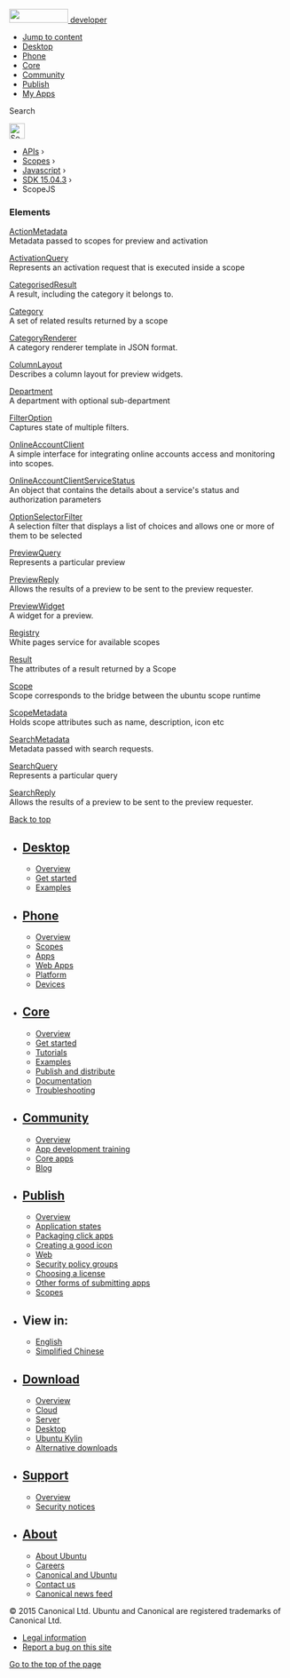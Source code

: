 <a href="https://developer.ubuntu.com/" class="logo-ubuntu"><img src="https://developer.ubuntu.com/assets/sites/ubuntu/latest/u/img/logos/logo-ubuntu-orange.svg" width="106" height="25" /> <span>developer</span></a>

-   [Jump to content](index.html#main-content)
-   [Desktop](https://developer.ubuntu.com/en/desktop/)
-   [Phone](https://developer.ubuntu.com/en/phone/)
-   [Core](https://developer.ubuntu.com/core)
-   [Community](https://developer.ubuntu.com/en/community/)
-   [Publish](https://developer.ubuntu.com/en/publish/)
-   [My Apps](https://myapps.developer.ubuntu.com/)

Search

<img src="https://developer.ubuntu.com/assets/sites/ubuntu/latest/u/img/search-white.svg" alt="Search" height="28" />

-   [APIs](../../../../index.html) ›
-   [Scopes](../../../index.html) ›
-   [Javascript](../../index.html) ›
-   <a href="../index.html" class="sub-nav-item">SDK 15.04.3</a> ›
-   ScopeJS

<!-- -->

### Elements

[ActionMetadata](../ScopeJS.ActionMetadata/index.html)  
Metadata passed to scopes for preview and activation

[ActivationQuery](../ScopeJS.ActivationQuery/index.html)  
Represents an activation request that is executed inside a scope

[CategorisedResult](../ScopeJS.CategorisedResult/index.html)  
A result, including the category it belongs to.

[Category](../ScopeJS.Category/index.html)  
A set of related results returned by a scope

[CategoryRenderer](../ScopeJS.CategoryRenderer/index.html)  
A category renderer template in JSON format.

[ColumnLayout](../ScopeJS.ColumnLayout/index.html)  
Describes a column layout for preview widgets.

[Department](../ScopeJS.Department/index.html)  
A department with optional sub-department

[FilterOption](../ScopeJS.FilterOption/index.html)  
Captures state of multiple filters.

[OnlineAccountClient](../ScopeJS.OnlineAccountClient/index.html)  
A simple interface for integrating online accounts access and monitoring into scopes.

[OnlineAccountClientServiceStatus](../ScopeJS.OnlineAccountClientServiceStatus/index.html)  
An object that contains the details about a service's status and authorization parameters

[OptionSelectorFilter](../ScopeJS.OptionSelectorFilter/index.html)  
A selection filter that displays a list of choices and allows one or more of them to be selected

[PreviewQuery](../ScopeJS.PreviewQuery/index.html)  
Represents a particular preview

[PreviewReply](../ScopeJS.PreviewReply/index.html)  
Allows the results of a preview to be sent to the preview requester.

[PreviewWidget](../ScopeJS.PreviewWidget/index.html)  
A widget for a preview.

[Registry](../ScopeJS.Registry/index.html)  
White pages service for available scopes

[Result](../ScopeJS.Result/index.html)  
The attributes of a result returned by a Scope

[Scope](../ScopeJS.Scope/index.html)  
Scope corresponds to the bridge between the ubuntu scope runtime

[ScopeMetadata](../ScopeJS.ScopeMetadata/index.html)  
Holds scope attributes such as name, description, icon etc

[SearchMetadata](../ScopeJS.SearchMetadata/index.html)  
Metadata passed with search requests.

[SearchQuery](../ScopeJS.SearchQuery/index.html)  
Represents a particular query

[SearchReply](../ScopeJS.SearchReply/index.html)  
Allows the results of a preview to be sent to the preview requester.

[Back to top](index.html#)

-   [Desktop](https://developer.ubuntu.com/en/desktop/)
    ---------------------------------------------------

    -   [Overview](https://developer.ubuntu.com/en/desktop/)
    -   [Get started](http://snapcraft.io/?utm_source=developer.ubuntu.com&utm_medium=devportal&utm_term=snaps%20snapcraft%20desktop&utm_content=menu&utm_campaign=duc_snappers)
    -   [Examples](https://github.com/ubuntu/snappy-playpen)

-   [Phone](https://developer.ubuntu.com/en/phone/)
    -----------------------------------------------

    -   [Overview](https://developer.ubuntu.com/en/phone/)
    -   [Scopes](https://developer.ubuntu.com/en/phone/scopes/)
    -   [Apps](https://developer.ubuntu.com/en/phone/apps/)
    -   [Web Apps](https://developer.ubuntu.com/en/phone/web/)
    -   [Platform](https://developer.ubuntu.com/en/phone/platform/)
    -   [Devices](https://developer.ubuntu.com/en/phone/devices/)

-   [Core](https://developer.ubuntu.com/core)
    -----------------------------------------

    -   [Overview](https://developer.ubuntu.com/core)
    -   [Get started](https://developer.ubuntu.com/core/get-started)
    -   [Tutorials](https://developer.ubuntu.com/core/tutorials)
    -   [Examples](https://developer.ubuntu.com/core/examples)
    -   [Publish and distribute](https://developer.ubuntu.com/core/publish-and-distribute)
    -   [Documentation](https://developer.ubuntu.com/core/documentation)
    -   [Troubleshooting](https://developer.ubuntu.com/core/troubleshooting)

-   [Community](https://developer.ubuntu.com/en/community/)
    -------------------------------------------------------

    -   [Overview](https://developer.ubuntu.com/en/community/)
    -   [App development training](https://developer.ubuntu.com/en/community/training/)
    -   [Core apps](https://developer.ubuntu.com/en/community/core-apps/)
    -   [Blog](https://developer.ubuntu.com/en/community/blog/)

-   [Publish](https://developer.ubuntu.com/en/publish/)
    ---------------------------------------------------

    -   [Overview](https://developer.ubuntu.com/en/publish/)
    -   [Application states](https://developer.ubuntu.com/en/publish/application-states/)
    -   [Packaging click apps](https://developer.ubuntu.com/en/publish/packaging-click-apps/)
    -   [Creating a good icon](https://developer.ubuntu.com/en/publish/creating-a-good-icon/)
    -   [Web](https://developer.ubuntu.com/en/publish/web/)
    -   [Security policy groups](https://developer.ubuntu.com/en/publish/security-policy-groups/)
    -   [Choosing a license](https://developer.ubuntu.com/en/publish/choosing-a-license/)
    -   [Other forms of submitting apps](https://developer.ubuntu.com/en/publish/other-forms-of-submitting-apps/)
    -   [Scopes](https://developer.ubuntu.com/en/publish/scopes/)

-   View in:
    --------

    -   [English](index.html "Change to language: English")
    -   [Simplified Chinese](index.html "Change to language: Simplified Chinese")

-   [Download](http://ubuntu.com/download/)
    ---------------------------------------

    -   [Overview](http://ubuntu.com/download)
    -   [Cloud](http://ubuntu.com/download/cloud)
    -   [Server](http://ubuntu.com/download/server)
    -   [Desktop](http://ubuntu.com/download/desktop)
    -   [Ubuntu Kylin](http://ubuntu.com/download/ubuntu-kylin)
    -   [Alternative downloads](http://ubuntu.com/download/alternative-downloads)

-   [Support](http://ubuntu.com/support/)
    -------------------------------------

    -   [Overview](http://ubuntu.com/support)
    -   [Security notices](http://www.ubuntu.com/usn/)

-   [About](http://ubuntu.com/about/)
    ---------------------------------

    -   [About Ubuntu](http://ubuntu.com/about/about-ubuntu)
    -   [Careers](http://www.canonical.com/careers)
    -   [Canonical and Ubuntu](http://ubuntu.com/about/canonical-and-ubuntu)
    -   [Contact us](http://ubuntu.com/about/contact-us)
    -   [Canonical news feed](http://insights.ubuntu.com/feed/)

© 2015 Canonical Ltd. Ubuntu and Canonical are registered trademarks of Canonical Ltd.

-   [Legal information](http://www.ubuntu.com/legal)
-   [Report a bug on this site](https://bugs.launchpad.net/developer-ubuntu-com/)

<span class="accessibility-aid">[Go to the top of the page](index.html#)</span>
